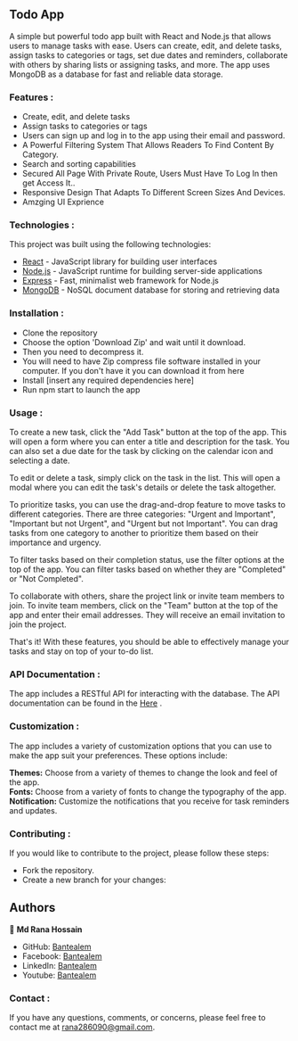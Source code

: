 ## Todo App

A simple but powerful todo app built with React and Node.js that allows users to manage tasks with ease. Users can create, edit, and delete tasks, assign tasks to categories or tags, set due dates and reminders, collaborate with others by sharing lists or assigning tasks, and more. The app uses MongoDB as a database for fast and reliable data storage.

### Features :
* Create, edit, and delete tasks
* Assign tasks to categories or tags
* Users can sign up and log in to the app using their email and password.
* A Powerful Filtering System That Allows Readers To Find Content By Category.
* Search and sorting capabilities
* Secured All Page With Private Route, Users Must Have To Log In then get Access It..
* Responsive Design That Adapts To Different Screen Sizes And Devices.
* Amzging UI Exprience

### Technologies :
This project was built using the following technologies:

* [React](https://react.dev/) - JavaScript library for building user interfaces
* [Node.js](https://nodejs.org/en) - JavaScript runtime for building server-side applications
* [Express](https://expressjs.com/) - Fast, minimalist web framework for Node.js
* [MongoDB](https://www.mongodb.com/) - NoSQL document database for storing and retrieving data

### Installation :
* Clone the repository
* Choose the option 'Download Zip' and wait until it download.
* Then you need to decompress it.
* You will need to have Zip compress file software installed in your computer. If you don't have it you can download it from here
* Install [insert any required dependencies here]
* Run npm start to launch the app

### Usage :
To create a new task, click the "Add Task" button at the top of the app. This will open a form where you can enter a title and description for the task. You can also set a due date for the task by clicking on the calendar icon and selecting a date.

To edit or delete a task, simply click on the task in the list. This will open a modal where you can edit the task's details or delete the task altogether.

To prioritize tasks, you can use the drag-and-drop feature to move tasks to different categories. There are three categories: "Urgent and Important", "Important but not Urgent", and "Urgent but not Important". You can drag tasks from one category to another to prioritize them based on their importance and urgency.

To filter tasks based on their completion status, use the filter options at the top of the app. You can filter tasks based on whether they are "Completed" or "Not Completed".

To collaborate with others, share the project link or invite team members to join. To invite team members, click on the "Team" button at the top of the app and enter their email addresses. They will receive an email invitation to join the project.

That's it! With these features, you should be able to effectively manage your tasks and stay on top of your to-do list.

### API Documentation :
The app includes a RESTful API for interacting with the database. The API documentation can be found in the [Here]() .

### Customization :
The app includes a variety of customization options that you can use to make the app suit your preferences. These options include:
<div><b>Themes:</b> Choose from a variety of themes to change the look and feel of the app.</div>
<div><b>Fonts:</b> Choose from a variety of fonts to change the typography of the app.</div>
<div><b>Notification:</b> Customize the notifications that you receive for task reminders and updates.</div>

### Contributing :
If you would like to contribute to the project, please follow these steps:
* Fork the repository.
* Create a new branch for your changes:

## Authors

👤 **Md Rana Hossain**

- GitHub: [Bantealem](https://github.com/rana135)
- Facebook: [Bantealem](https://www.facebook.com/RanaHossainShimul/)
- LinkedIn: [Bantealem](https://www.linkedin.com/in/md-rana-hossain-487a09228/)
- Youtube: [Bantealem](https://www.youtube.com/@learn_with-fun)

### Contact :
If you have any questions, comments, or concerns, please feel free to contact me at rana286090@gmail.com.

